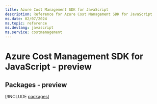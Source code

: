 ```yaml
---
title: Azure Cost Management SDK for JavaScript
description: Reference for Azure Cost Management SDK for JavaScript
ms.date: 02/07/2024
ms.topic: reference
ms.devlang: javascript
ms.service: costmanagement
---
```

# Azure Cost Management SDK for JavaScript - preview
## Packages - preview
[!INCLUDE [packages](cost-management-index.md)]